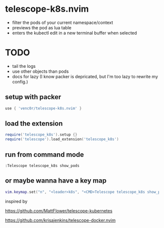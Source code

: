 # telescope-k8s.nvim

- filter the pods of your current namespace/context
- previews the pod as lua table
- enters the kubectl edit in a new terminal buffer when selected

# TODO
- tail the logs
- use other objects than pods
- docs for lazy (I know packer is depricated, but I'm too lazy to rewrite my config.)

## setup with packer

```lua
use { 'venc0r/telescope-k8s.nvim' }
```

## load the extension
```lua
require('telescope_k8s').setup {}
require('telescope').load_extension('telescope_k8s')
```

## run from command mode
```vim
:Telescope telescope_k8s show_pods
```

## or maybe wanna have a key map
```lua
vim.keymap.set("n", "<leader>k8s", "<CMD>Telescope telescope_k8s show_pods<CR>")
```


inspired by

https://github.com/MattFlower/telescope-kubernetes

https://github.com/krisajenkins/telescope-docker.nvim
